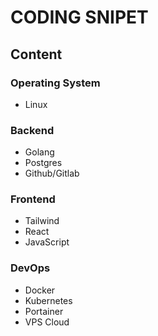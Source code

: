 # CODING SNIPET

## Content

### Operating System
- Linux

### Backend
- Golang
- Postgres
- Github/Gitlab

### Frontend
- Tailwind
- React
- JavaScript

### DevOps
- Docker
- Kubernetes
- Portainer
- VPS Cloud